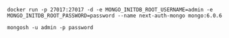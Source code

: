 `docker run -p 27017:27017 -d -e MONGO_INITDB_ROOT_USERNAME=admin -e MONGO_INITDB_ROOT_PASSWORD=password --name next-auth-mongo mongo:6.0.6`

`mongosh -u admin -p password`
